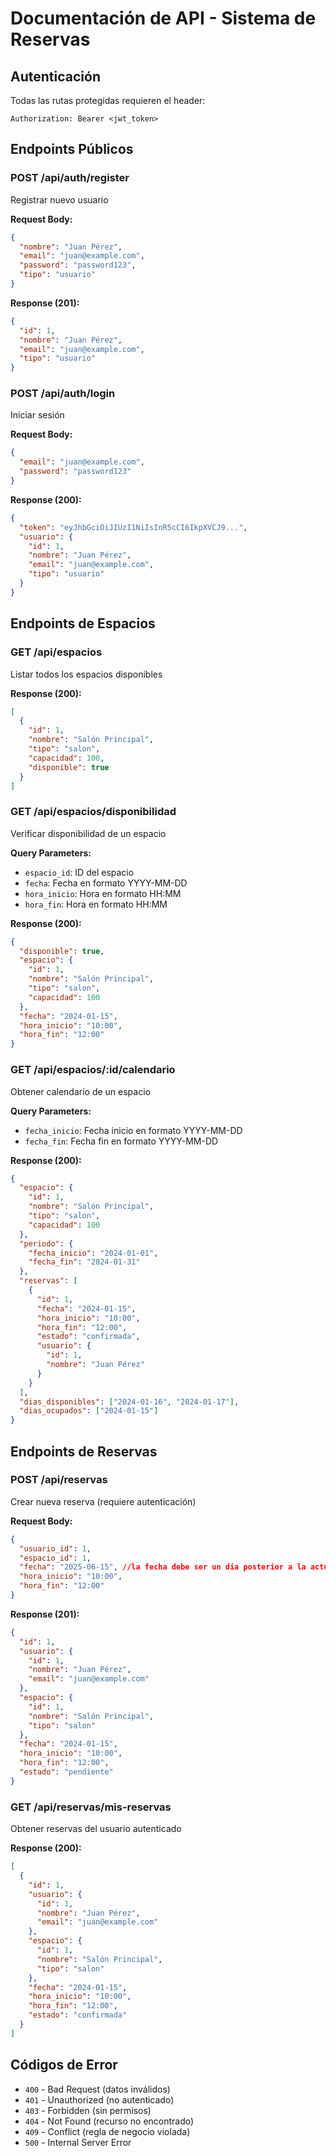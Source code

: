 # Documentación de API - Sistema de Reservas

## Autenticación

Todas las rutas protegidas requieren el header:
```
Authorization: Bearer <jwt_token>
```

## Endpoints Públicos

### POST /api/auth/register
Registrar nuevo usuario

**Request Body:**
```json
{
  "nombre": "Juan Pérez",
  "email": "juan@example.com",
  "password": "password123",
  "tipo": "usuario"
}
```

**Response (201):**
```json
{
  "id": 1,
  "nombre": "Juan Pérez",
  "email": "juan@example.com",
  "tipo": "usuario"
}
```

### POST /api/auth/login
Iniciar sesión

**Request Body:**
```json
{
  "email": "juan@example.com",
  "password": "password123"
}
```

**Response (200):**
```json
{
  "token": "eyJhbGciOiJIUzI1NiIsInR5cCI6IkpXVCJ9...",
  "usuario": {
    "id": 1,
    "nombre": "Juan Pérez",
    "email": "juan@example.com",
    "tipo": "usuario"
  }
}
```

## Endpoints de Espacios

### GET /api/espacios
Listar todos los espacios disponibles

**Response (200):**
```json
[
  {
    "id": 1,
    "nombre": "Salón Principal",
    "tipo": "salon",
    "capacidad": 100,
    "disponible": true
  }
]
```

### GET /api/espacios/disponibilidad
Verificar disponibilidad de un espacio

**Query Parameters:**
- `espacio_id`: ID del espacio
- `fecha`: Fecha en formato YYYY-MM-DD
- `hora_inicio`: Hora en formato HH:MM
- `hora_fin`: Hora en formato HH:MM

**Response (200):**
```json
{
  "disponible": true,
  "espacio": {
    "id": 1,
    "nombre": "Salón Principal",
    "tipo": "salon",
    "capacidad": 100
  },
  "fecha": "2024-01-15",
  "hora_inicio": "10:00",
  "hora_fin": "12:00"
}
```

### GET /api/espacios/:id/calendario
Obtener calendario de un espacio

**Query Parameters:**
- `fecha_inicio`: Fecha inicio en formato YYYY-MM-DD
- `fecha_fin`: Fecha fin en formato YYYY-MM-DD

**Response (200):**
```json
{
  "espacio": {
    "id": 1,
    "nombre": "Salón Principal",
    "tipo": "salon",
    "capacidad": 100
  },
  "periodo": {
    "fecha_inicio": "2024-01-01",
    "fecha_fin": "2024-01-31"
  },
  "reservas": [
    {
      "id": 1,
      "fecha": "2024-01-15",
      "hora_inicio": "10:00",
      "hora_fin": "12:00",
      "estado": "confirmada",
      "usuario": {
        "id": 1,
        "nombre": "Juan Pérez"
      }
    }
  ],
  "dias_disponibles": ["2024-01-16", "2024-01-17"],
  "dias_ocupados": ["2024-01-15"]
}
```

## Endpoints de Reservas

### POST /api/reservas
Crear nueva reserva (requiere autenticación)

**Request Body:**
```json
{
  "usuario_id": 1,
  "espacio_id": 1,
  "fecha": "2025-06-15", //la fecha debe ser un dia posterior a la actual.
  "hora_inicio": "10:00",
  "hora_fin": "12:00"
}
```

**Response (201):**
```json
{
  "id": 1,
  "usuario": {
    "id": 1,
    "nombre": "Juan Pérez",
    "email": "juan@example.com"
  },
  "espacio": {
    "id": 1,
    "nombre": "Salón Principal",
    "tipo": "salon"
  },
  "fecha": "2024-01-15",
  "hora_inicio": "10:00",
  "hora_fin": "12:00",
  "estado": "pendiente"
}
```

### GET /api/reservas/mis-reservas
Obtener reservas del usuario autenticado

**Response (200):**
```json
[
  {
    "id": 1,
    "usuario": {
      "id": 1,
      "nombre": "Juan Pérez",
      "email": "juan@example.com"
    },
    "espacio": {
      "id": 1,
      "nombre": "Salón Principal",
      "tipo": "salon"
    },
    "fecha": "2024-01-15",
    "hora_inicio": "10:00",
    "hora_fin": "12:00",
    "estado": "confirmada"
  }
]
```

## Códigos de Error

- `400` - Bad Request (datos inválidos)
- `401` - Unauthorized (no autenticado)
- `403` - Forbidden (sin permisos)
- `404` - Not Found (recurso no encontrado)
- `409` - Conflict (regla de negocio violada)
- `500` - Internal Server Error
